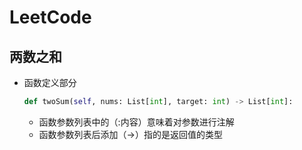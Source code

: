 # LeetCode
## 两数之和
* 函数定义部分
    
    ```Python
    def twoSum(self, nums: List[int], target: int) -> List[int]:
    ```
    * 函数参数列表中的（:内容）意味着对参数进行注解
    * 函数参数列表后添加（->）指的是返回值的类型
